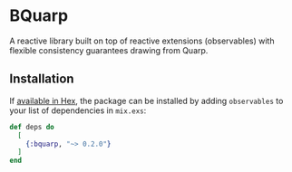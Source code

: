 # BQuarp

A reactive library built on top of reactive extensions (observables) with flexible consistency guarantees drawing from Quarp.

## Installation

If [available in Hex](https://hex.pm/docs/publish), the package can be installed
by adding `observables` to your list of dependencies in `mix.exs`:

```elixir
def deps do
  [
    {:bquarp, "~> 0.2.0"}
  ]
end
```